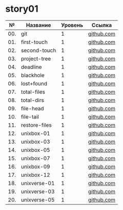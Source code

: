 # story01

| №   | Название      | Уровень | Ссылка                        |
| --- | ------------- | ------- | ----------------------------- |
| 00. | git           | 1       | [github.com](./git)           |
| 01. | first-touch   | 1       | [github.com](./first-touch)   |
| 02. | second-touch  | 1       | [github.com](./second-touch)  |
| 03. | project-tree  | 1       | [github.com](./project-tree)  |
| 04. | deadline      | 1       | [github.com](./deadline)      |
| 05. | blackhole     | 1       | [github.com](./blackhole)     |
| 06. | lost+found    | 1       | [github.com](./lost+found)    |
| 07. | total-files   | 1       | [github.com](./total-files)   |
| 08. | total-dirs    | 1       | [github.com](./total-dirs)    |
| 09. | file-head     | 1       | [github.com](./file-head)     |
| 10. | file-tail     | 1       | [github.com](./file-tail)     |
| 11. | restore-files | 1       | [github.com](./restore-files) |
| 12. | unixbox-01    | 1       | [github.com](./unixbox-01)    |
| 13. | unixbox-03    | 1       | [github.com](./unixbox-03)    |
| 14. | unixbox-05    | 1       | [github.com](./unixbox-05)    |
| 15. | unixbox-07    | 1       | [github.com](./unixbox-07)    |
| 16. | unixbox-09    | 1       | [github.com](./unixbox-09)    |
| 17. | unixbox-12    | 1       | [github.com](./unixbox-12)    |
| 18. | unixverse-01  | 1       | [github.com](./unixverse-01)  |
| 19. | unixverse-03  | 1       | [github.com](./unixverse-03)  |
| 20. | unixverse-05  | 1       | [github.com](./unixverse-05)  |

<!-- | 11. | replace-log   | [github.com](./replace-log)   | -->
<!-- | 13. | needles       | [github.com](./needles)       | -->
<!-- | 15. | unixbox-02    | [github.com](./unixbox-02)    | -->
<!-- | 17. | unixbox-04    | [github.com](./unixbox-04)    | -->
<!-- | 19. | unixbox-06    | [github.com](./unixbox-06)    | -->
<!-- | 21. | unixbox-08    | [github.com](./unixbox-08)    | -->
<!-- | 22. | unixverse-07  | [github.com](./unixverse-07)  | -->
<!-- | 23. | unixbox-10    | [github.com](./unixbox-10)    | -->
<!-- | 24. | unixverse-09  | [github.com](./unixverse-09)  | -->
<!-- | 25. | unixbox-13    | [github.com](./unixbox-13)    | -->
<!-- | 29. | unixverse-04  | [github.com](./unixverse-04)  | -->
<!-- | 31. | unixverse-06  | [github.com](./unixverse-06)  | -->
<!-- | 33. | unixverse-08  | [github.com](./unixverse-08)  | -->
<!-- | 35. | unixverse-10  | [github.com](./unixverse-10)  | -->
